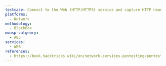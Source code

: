 ```yaml
---
testcase: Connect to the Web (HTTP/HTTPS) service and capture HTTP headers to identify the web server software, version, and other related technologies
platforms: 
  - Network
methodology: 
  - BlackBox
owasp-catgeory:
  - A05
services:
  - WEB
references:
  - https://book.hacktricks.wiki/en/network-services-pentesting/pentesting-web/index.html
---
```

